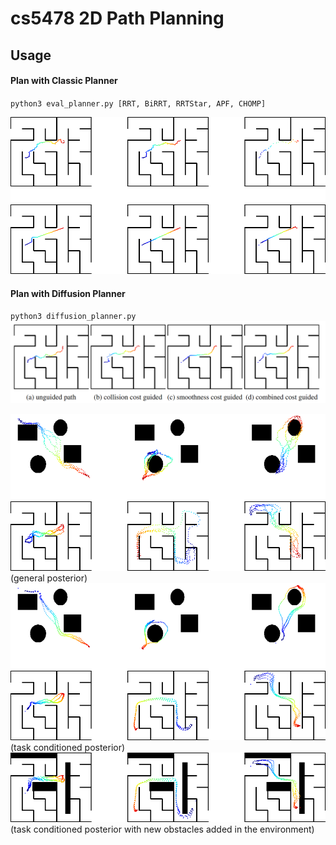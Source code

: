 # cs5478 2D Path Planning 


## Usage

#### Plan with Classic Planner
`python3 eval_planner.py [RRT, BiRRT, RRTStar, APF, CHOMP]`

![](vis/classic_planners_results.png)

#### Plan with Diffusion Planner
`python3 diffusion_planner.py`
![](vis/diffusion_planner_result.png)

![](vis/diffusion_posterior.png)
(general posterior)
![](vis/diffusion_task_cond_posterior.png)
(task conditioned posterior)
![](vis/diffusion_new_obstacles.png)
(task conditioned posterior with new obstacles added in the environment)


